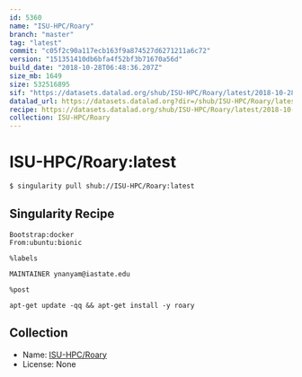```yaml
---
id: 5360
name: "ISU-HPC/Roary"
branch: "master"
tag: "latest"
commit: "c05f2c90a117ecb163f9a874527d6271211a6c72"
version: "151351410db6bfa4f52bf3b71670a56d"
build_date: "2018-10-28T06:48:36.207Z"
size_mb: 1649
size: 532516895
sif: "https://datasets.datalad.org/shub/ISU-HPC/Roary/latest/2018-10-28-c05f2c90-15135141/151351410db6bfa4f52bf3b71670a56d.simg"
datalad_url: https://datasets.datalad.org?dir=/shub/ISU-HPC/Roary/latest/2018-10-28-c05f2c90-15135141/
recipe: https://datasets.datalad.org/shub/ISU-HPC/Roary/latest/2018-10-28-c05f2c90-15135141/Singularity
collection: ISU-HPC/Roary
---
```


# ISU-HPC/Roary:latest

```bash
$ singularity pull shub://ISU-HPC/Roary:latest
```

## Singularity Recipe

```singularity
Bootstrap:docker
From:ubuntu:bionic

%labels

MAINTAINER ynanyam@iastate.edu

%post

apt-get update -qq && apt-get install -y roary
```

## Collection

 - Name: [ISU-HPC/Roary](https://github.com/ISU-HPC/Roary)
 - License: None

